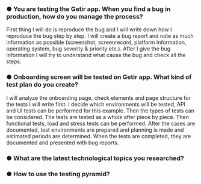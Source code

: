 ### ● You are testing the Getir app. When you find a bug in production, how do you manage the process? 
First thing I will do is reproduce the bug and I will write down how I reproduce the bug step by step. I will create a bug report and note as much information as possible (screenshot, screenrecord, platform information, operating system, bug severity & priority etc.). After I give the bug information I will try to understand what cause the bug and check all the steps.

### ● Onboarding screen will be tested on Getir app. What kind of test plan do you create?
I will analyze the onboarding page, check elements and page structure for the tests I will write first. I decide which environments will be tested, API and UI tests can be performed for this example. Then the types of tests can be considered. The tests are tested as a whole after piece by piece. Then functional tests, load and stress tests can be performed. After the cases are documented, test environments are prepared and planning is made and estimated periods are determined. When the tests are completed, they are documented and presented with bug reports.

### ● What are the latest technological topics you researched?

### ● How to use the testing pyramid?
